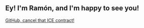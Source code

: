 ## Ey! I'm Ramón, and I'm happy to see you!

[GitHub, cancel that ICE contract!](https://github.com/drop-ice/dear-github-2.0)

